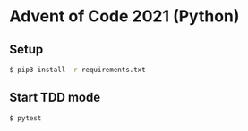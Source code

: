 # Advent of Code 2021 (Python)

## Setup

```bash
$ pip3 install -r requirements.txt
```

## Start TDD mode

```bash
$ pytest
```
